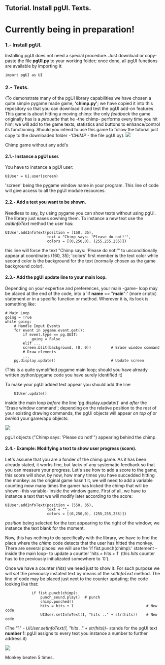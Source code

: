 
## Tutorial. Install pgUI. Texts.

# Currently being in preparation!

### 1.- Install pgUI.
Installing pgUI does not need a special procedure. Just download or copy-paste the file **pgUI.py** to your working folder; once done, all pgUI functions are available by importing it:

    import pgUI as UI

### 2.- Texts.
(To demonstrate many of the pgUI library capabilities we have chosen a quite simple pygame made game, **'chimp.py'**; we have copied it into this repository so that you can download it and test the pgUI add-on features. This game is about hitting a moving chimp: the only *feedback* the game originally has is a *pirouette* that he -the chimp- performs every time you hit him; we will add to the game texts, statistics and buttons to enhance/control its functioning. Should you intend to use this game to follow the tutorial just copy to the downloaded folder -*'CHIMP'*- the file pgUI.py).
![](https://user-images.githubusercontent.com/64075009/116851151-32581200-abf2-11eb-957d-5a0d5a2899e9.png)

Chimp game without any add's

#### 2.1.- Instance a pgUI user.
You have to instance a pgUI user:

    UIUser = UI.user(screen)                               
'screen' being the pygame window name in your program. This line of code will give access to all the pgUI module resources.

#### 2.2.- Add a text you want to be shown.
Needless to say, by using pygame you can show texts without using pgUI. The library just eases sowhing them.
To instance a new text use the *addInfoText* method the user has:

    UIUser.addInfoText(position = (160, 35),                
                       text = "Chimp says: 'Please do not!'",
                       colors = [(0,250,0), (255,255,255)])
this line will force the text "Chimp says: 'Please do not!'" to unconditionally appear at coordinates (160, 35); 'colors' first member is the text color while second color is the background for the text (normally chosen as the game background color).


#### 2.3.- Add the pgUI update line to your main loop.
Depending on your expertise and preferences, your main -game- loop may be placed at the end of the code, into a 'if __name__ == "__main__":' (more criptic) statement or in a specific function or method. Wherever it is, its look is something like:

    # Main Loop
    going = True
    while going:
        # Handle Input Events
        for event in pygame.event.get():
            if event.type == pg.QUIT:
                going = False
            elif ...
            screen.blit(background, (0, 0))         # Erase window command
            # Draw elements
            ...
        pg.display.update()                         # Update screen
       
(This is a quite symplified pygame main loop; should you have already written python/pygame code you have surely identified it)

To make your pgUI added text appear you should add the line

        UIUser.update()                                     
inside the main loop
 *before* the line 'pg.display.update()' and *after* the 'Erase window command'; depending on the relative position to the rest of your existing drawing commands, the pgUI objects will appear *on top of* or *behind* your game/app objects:
 
![](https://user-images.githubusercontent.com/64075009/116716248-cf8b2e80-a9d7-11eb-906e-8468f1847401.png)

pgUI objects ("Chimp says: 'Please do not!'") appearing behind the chimp.

#### 2.4.- Example: Modifying a text to show user progress (score).
Let's assume that you are a fonder of the chimp game. As it has been already stated, it works fine, but lacks of any systematic feedback so that you can measure your progress. Let's see how to add a score to the game; this score will show, by now, how many times you have succedded hitting the monkey: as the original game hasn't it, we will need to add a variable counting mow many times the gamer has kicked the chimp that will be shown -this variable- inside the window game.
First of all, we have to instance a text that we will modify later according to the score:

    UIUser.addInfoText(position = (550, 35),                
                       text = "",
                       colors = [(0,250,0), (255,255,255)])
                       

*position* being selected for the text appearing to the right of the window; we instance the text blank for the moment.

Now, this has nothing to do specifically with the library, we have to find the place where the *chimp* code detects that the user has hitted the monkey. There are several places: we will use the 'if fist.punch(chimp):' statement -inside the main loop- to update a counter 'hits = hits + 1' (this *hits* counter has to be previously initializated somewhere to '0').

Once we have a counter (*hits*) we need just to show it. For such purpose we will *set* the previously instated text by means of the *setInfoText* method. The line of code may be placed just next to the counter updating; the code looking like that:

                if fist.punch(chimp):
                    punch_sound.play()  # punch
                    chimp.punched()
                    hits = hits + 1                                 # New code
                    UIUser.setInfoText(1, "hits .." + str(hits))    # New code
                    
(The "1" - *UIUser.setInfoText(1, "hits .." + str(hits))*- stands for the pgUI text **number 1**: pgUI assigns to every text you instance a number to further address it)                 

![](https://user-images.githubusercontent.com/64075009/116856164-f2e1f380-abfa-11eb-993a-bc0c2f94cd06.png)

Monkey beaten 5 times.

